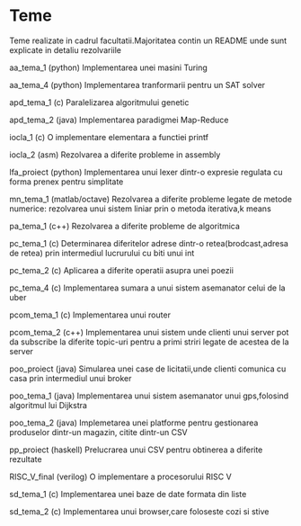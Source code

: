 # Teme
Teme realizate in cadrul facultatii.Majoritatea contin un README
unde sunt explicate in detaliu rezolvariile

aa_tema_1 (python)
Implementarea unei masini Turing

aa_tema_4 (python)
Implementarea tranformarii pentru un SAT solver

apd_tema_1 (c)
Paralelizarea algoritmului genetic

apd_tema_2 (java)
Implementarea paradigmei Map-Reduce

iocla_1 (c)
O implementare elementara a functiei printf

iocla_2 (asm)
Rezolvarea a diferite probleme in assembly

lfa_proiect (python)
Implementarea unui lexer dintr-o expresie regulata cu forma 
prenex pentru simplitate

mn_tema_1 (matlab/octave)
Rezolvarea a diferite probleme legate de metode numerice:
rezolvarea unui sistem liniar prin o metoda iterativa,k means

pa_tema_1 (c++)
Rezolvarea a diferite probleme de algoritmica

pc_tema_1 (c)
Determinarea diferitelor adrese dintr-o retea(brodcast,adresa de retea)
prin intermediul lucrurului cu biti unui int

pc_tema_2 (c)
Aplicarea a diferite operatii asupra unei poezii

pc_tema_4 (c)
Implementarea sumara a unui sistem asemanator celui de la uber

pcom_tema_1 (c)
Implementarea unui router

pcom_tema_2 (c++)
Implementarea unui sistem unde clienti unui server pot da subscribe la
diferite topic-uri pentru a primi striri legate de acestea de la server

poo_proiect (java)
Simularea unei case de licitatii,unde clienti comunica cu casa prin 
intermediul unui broker

poo_tema_1 (java)
Implementarea unui sistem asemanator unui gps,folosind algoritmul lui
Dijkstra

poo_tema_2 (java)
Implemetarea unei platforme pentru gestionarea produselor dintr-un magazin,
citite dintr-un CSV

pp_proiect (haskell)
Prelucrarea unui CSV pentru obtinerea a diferite rezultate

RISC_V_final (verilog)
O implementare a procesorului RISC V

sd_tema_1 (c)
Implementarea unei baze de date formata din liste

sd_tema_2 (c)
Implementarea unui browser,care foloseste cozi si stive

